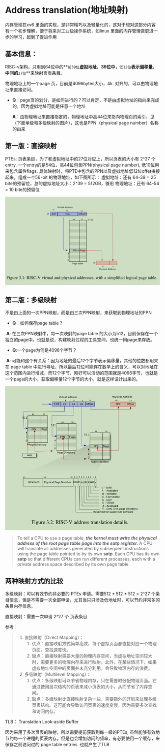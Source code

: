 # Address translation(地址映射)

内存管理在xv6 里面的实现，是非常精巧以及轻量化的，这对于想对这部分内容有一个初步理解，便于将来对工业级操作系统，如linux 里面的内存管理做更进一步的学习，起到了促进作用



## 基本信息：

RISC-v架构，只用到64位中的**`前39位`**虚拟地址，39位中，**`低12位`**表示偏移量，中间的**`27位`**来映射页表条目。

物理地址上的一个page 页，目前是4096bytes大小，4k. 对齐的，可以由物理地址来直接访问。

- **Q**：page页的划分，是如何进行的？可以肯定，不是由虚拟地址的指向来完成的，因为虚拟地址可能是任意一个地址

  **A**：由物理地址来直接指定的，物理地址中高44位来指向物理页的索引，见（下面单级和多级映射的图片），这也是PPN（physical page number）名称的由来


## 第一版：直接映射

PTEs: 页表条目，为了和虚拟地址中的27位对应上，所以页表的大小有 2^27 个entry. 
           一个entry的是54位，高44位包含PPN(physical page number), 低10位用来包含属性flags.
具体映射时，将PTE中包含的PPN以及虚拟地址低12位offet拼接起来，组成一个56-bit 的物理地址，如下图所示：
虚拟地址：还有 64-39 = 25 bite的预留位，总的虚拟地址大小：2^39 = 512GB，够用
物理地址：还有 64-54 = 10 bite的预留位

![](./images/memory_1_1.png)



## 第二版：多级映射

不是由上面的一次PPN映射，而是由三次PPN映射，来获取到物理地址的PPN

- **Q**：如何保存page table ?

​	**A**: 在三次PPN映射中，每一次映射的page table 的大小为512，目前保存在一个独立的page中。也就是说，构建映射过程的工具空间，也统一用page来存放。

- **Q**:一个page为何是4096个字节？

​	**A**: 可能和这个有关系：因为地址的最后12个字节表示偏移量，其他的位数都用来在 page table 中进行寻址，所以最后12位可能存在数学上的含义，可以对地址在这个范围内进行增减，而12个字节，刚好可以活动的范围就是4096字节，也就是一个page的大小，获取偏移量12个字节的大小，就是这样设计出来的。

![](./images/memory_1_2.png)

>To tell a CPU to use a page table, ***the kernel must write the physical address of the root page table page into the satp register.*** A CPU will translate all addresses generated by subsequent instructions using the page table pointed to by its own **satp**. Each CPU has its own **satp** so that different CPUs can run different processes, each with a private address space described by its own page table.



## 两种映射方式的比较

多级映射：可以有效节约非必要的 PTEs 申请。需要512 * 512 * 512 = 2^27 个条目信息，但是不需要一次全部申请，尤其当只只涉及低地址时，可以节约非常多的条目内存信息。

直接映射：需要一次申请 2^27 个 页表条目

参考：

> 1. 直接映射（Direct Mapping）：
>    1. 优点：直接映射方式简单高效，每个虚拟页面都直接对应一个物理页面，查找速度快。
>    2. 缺点：直接映射需要大量的物理内存空间，当虚拟地址空间较大时，需要更多的物理内存来进行映射。此外，在某些情况下，如果虚拟地址空间中的页面并未充分利用，会导致物理内存的浪费。
> 2. 多级映射（Multilevel Mapping）：
>    1. 优点：多级映射可以节省物理内存，只在需要时分配物理页面。它通过使用层次结构的页表来减小页表的大小，从而节省了内存空间。
>    2. 缺点：多级映射比直接映射复杂一些，需要额外的开销来处理多级页表结构。这可能会导致访问页表的速度变慢，因为需要多次查找和访问内存。

TLB： Translation Look-aside Buffer

因为采用了多次页表的映射，所以需要提前获取到每一级的PTEs, 虽然能够有效地节约每一个进程的页表内存，但是也会增加访问的频率，有必要使用一个缓存，来保存之前访问过的 page table  entries. 也就产生了TLB
